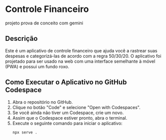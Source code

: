 # Controle Financeiro
projeto prova de conceito com gemini

## Descrição
Este é um aplicativo de controle financeiro que ajuda você a rastrear suas despesas e categorizá-las de acordo com a regra 50/30/20. O aplicativo foi projetado para ser usado na web com uma interface semelhante à móvel (PWA) e possui um fundo roxo.

## Como Executar o Aplicativo no GitHub Codespace
1. Abra o repositório no GitHub.
2. Clique no botão "Code" e selecione "Open with Codespaces".
3. Se você ainda não tiver um Codespace, crie um novo.
4. Assim que o Codespace estiver pronto, abra o terminal.
5. Execute o seguinte comando para iniciar o aplicativo:
   ```
   npx serve .
   ```
